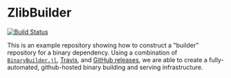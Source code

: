 # ZlibBuilder

[![Build Status](https://travis-ci.org/staticfloat/ZlibBuilder.svg?branch=master)](https://travis-ci.org/staticfloat/ZlibBuilder)

This is an example repository showing how to construct a "builder" repository for a binary dependency.  Using a combination of [`BinaryBuilder.jl`](https://github.com/JuliaPackaging/BinaryBuilder.jl), [Travis](https://travis-ci.org), and [GitHub releases](https://docs.travis-ci.com/user/deployment/releases/), we are able to create a fully-automated, github-hosted binary building and serving infrastructure.
